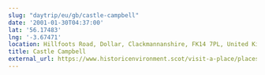 ```yaml
---
slug: "daytrip/eu/gb/castle-campbell"
date: '2001-01-30T04:37:00'
lat: '56.17483'
lng: '-3.67471'
location: Hillfoots Road, Dollar, Clackmannanshire, FK14 7PL, United Kingdom
title: Castle Campbell
external_url: https://www.historicenvironment.scot/visit-a-place/places/castle-campbell/overview/
---
```



